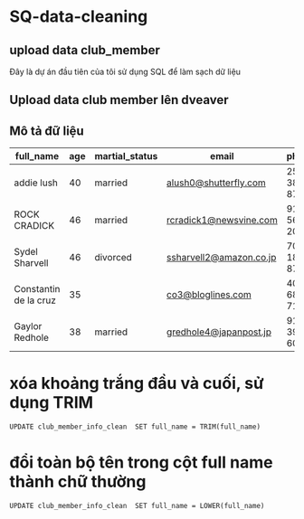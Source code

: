 # SQ-data-cleaning
## upload data club_member
Đây là dự án đầu tiên của tôi sử dụng SQL để làm sạch dữ liệu

## Upload data club member lên dveaver

## Mô tả đữ liệu

|full_name|age|martial_status|email|phone|full_address|job_title|membership_date|
|---------|---|--------------|-----|-----|------------|---------|---------------|
|addie lush|40|married|alush0@shutterfly.com|254-389-8708|3226 Eastlawn Pass,Temple,Texas|Assistant Professor|7/31/2013|
|      ROCK CRADICK|46|married|rcradick1@newsvine.com|910-566-2007|4 Harbort Avenue,Fayetteville,North Carolina|Programmer III|5/27/2018|
|Sydel Sharvell|46|divorced|ssharvell2@amazon.co.jp|702-187-8715|4 School Place,Las Vegas,Nevada|Budget/Accounting Analyst I|10/6/2017|
|Constantin de la cruz|35||co3@bloglines.com|402-688-7162|6 Monument Crossing,Omaha,Nebraska|Desktop Support Technician|10/20/2015|
|  Gaylor Redhole|38|married|gredhole4@japanpost.jp|917-394-6001|88 Cherokee Pass,New York City,New York|Legal Assistant|5/29/2019|

# xóa khoảng trắng đầu và cuối, sử dụng TRIM
    UPDATE club_member_info_clean  SET full_name = TRIM(full_name)
# đổi toàn bộ tên trong cột full name thành chữ thường
    UPDATE club_member_info_clean  SET full_name = LOWER(full_name)
